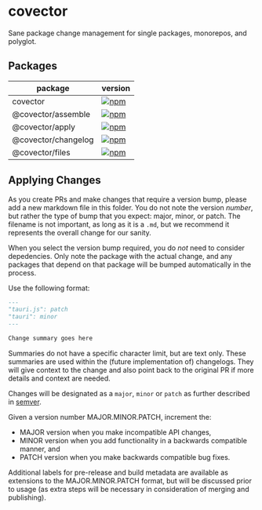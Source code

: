 # covector

Sane package change management for single packages, monorepos, and polyglot.

## Packages

| package | version |
| ------- | ------- |
| covector | [![npm](https://img.shields.io/npm/v/covector?style=for-the-badge)](https://www.npmjs.com/package/covector) |
| @covector/assemble | [![npm](https://img.shields.io/npm/v/@covector/assemble?style=for-the-badge)](https://www.npmjs.com/package/@covector/assemble) |
| @covector/apply | [![npm](https://img.shields.io/npm/v/@covector/apply?style=for-the-badge)](https://www.npmjs.com/package/@covector/apply) |
| @covector/changelog | [![npm](https://img.shields.io/npm/v/@covector/changelog?style=for-the-badge)](https://www.npmjs.com/package/@covector/changelog) |
| @covector/files | [![npm](https://img.shields.io/npm/v/@covector/files?style=for-the-badge)](https://www.npmjs.com/package/@covector/files) |


## Applying Changes

As you create PRs and make changes that require a version bump, please add a new markdown file in this folder. You do not note the version *number*, but rather the type of bump that you expect: major, minor, or patch. The filename is not important, as long as it is a `.md`, but we recommend it represents the overall change for our sanity.

When you select the version bump required, you do *not* need to consider depedencies. Only note the package with the actual change, and any packages that depend on that package will be bumped automatically in the process.

Use the following format:
```md
---
"tauri.js": patch
"tauri": minor
---

Change summary goes here

```

Summaries do not have a specific character limit, but are text only. These summaries are used within the (future implementation of) changelogs. They will give context to the change and also point back to the original PR if more details and context are needed.

Changes will be designated as a `major`, `minor` or `patch` as further described in [semver](https://semver.org/).

Given a version number MAJOR.MINOR.PATCH, increment the:

- MAJOR version when you make incompatible API changes,
- MINOR version when you add functionality in a backwards compatible manner, and
- PATCH version when you make backwards compatible bug fixes.

Additional labels for pre-release and build metadata are available as extensions to the MAJOR.MINOR.PATCH format, but will be discussed prior to usage (as extra steps will be necessary in consideration of merging and publishing).

